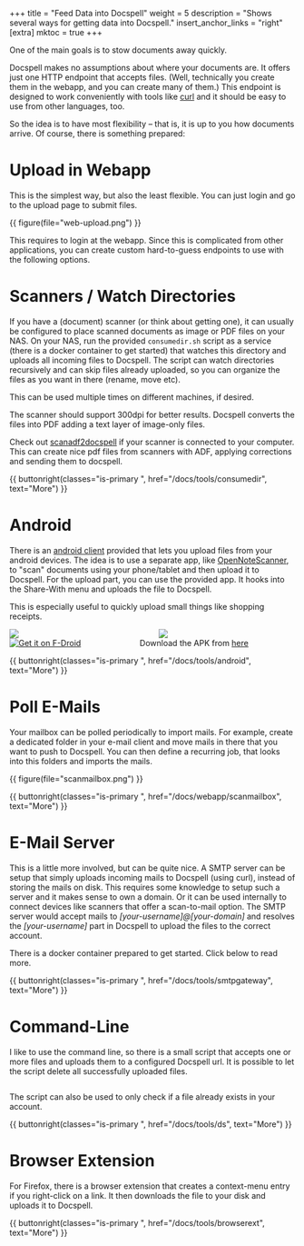 +++
title = "Feed Data into Docspell"
weight = 5
description = "Shows several ways for getting data into Docspell."
insert_anchor_links = "right"
[extra]
mktoc = true
+++

One of the main goals is to stow documents away quickly.

Docspell makes no assumptions about where your documents are. It
offers just one HTTP endpoint that accepts files. (Well, technically
you create them in the webapp, and you can create many of them.) This
endpoint is designed to work conveniently with tools like
[curl](https://curl.haxx.se/) and it should be easy to use from other
languages, too.

So the idea is to have most flexibility – that is, it is up to you how
documents arrive. Of course, there is something prepared:


# Upload in Webapp

This is the simplest way, but also the least flexible. You can just
login and go to the upload page to submit files.


{{ figure(file="web-upload.png") }}

This requires to login at the webapp. Since this is complicated from
other applications, you can create custom hard-to-guess endpoints to
use with the following options.

# Scanners / Watch Directories

If you have a (document) scanner (or think about getting one), it can
usually be configured to place scanned documents as image or PDF files
on your NAS. On your NAS, run the provided `consumedir.sh` script as a
service (there is a docker container to get started) that watches this
directory and uploads all incoming files to Docspell. The script can
watch directories recursively and can skip files already uploaded, so
you can organize the files as you want in there (rename, move etc).

This can be used multiple times on different machines, if desired.

The scanner should support 300dpi for better results. Docspell
converts the files into PDF adding a text layer of image-only files.

Check out
[scanadf2docspell](https://github.com/eresturo/scanadf2docspell) if
your scanner is connected to your computer. This can create nice pdf
files from scanners with ADF, applying corrections and sending them to
docspell.

{{ buttonright(classes="is-primary ", href="/docs/tools/consumedir", text="More") }}


# Android

There is an [android
client](https://github.com/docspell/android-client) provided that lets
you upload files from your android devices. The idea is to use a
separate app, like
[OpenNoteScanner](https://github.com/ctodobom/OpenNoteScanner), to
"scan" documents using your phone/tablet and then upload it to
Docspell. For the upload part, you can use the provided app. It hooks
into the Share-With menu and uploads the file to Docspell.

This is especially useful to quickly upload small things like shopping
receipts.

<div class="columns is-centered">
  <div class="column is-one-third">
    <img src="/docs/tools/screenshot-share.jpg">
  </div>
  <div class="column is-one-third">
    <img src="/docs/tools/screenshot-uploading.jpg">
  </div>
</div>
<div class="columns is-vcentered is-centered">
    <div class="column is-one-third">
        <a href="https://f-droid.org/packages/org.docspell.docspellshare">
            <img src="https://fdroid.gitlab.io/artwork/badge/get-it-on.png"
                 alt="Get it on F-Droid"/>
        </a>
    </div>
    <div class="column is-one-third">
    Download the APK from <a href="https://github.com/docspell/android-client/releases/latest">here</a>
    </div>
</div>

{{ buttonright(classes="is-primary ", href="/docs/tools/android", text="More") }}


# Poll E-Mails

Your mailbox can be polled periodically to import mails. For example,
create a dedicated folder in your e-mail client and move mails in
there that you want to push to Docspell. You can then define a
recurring job, that looks into this folders and imports the mails.

{{ figure(file="scanmailbox.png") }}

{{ buttonright(classes="is-primary ", href="/docs/webapp/scanmailbox", text="More") }}


# E-Mail Server

This is a little more involved, but can be quite nice. A SMTP server
can be setup that simply uploads incoming mails to Docspell (using
curl), instead of storing the mails on disk. This requires some
knowledge to setup such a server and it makes sense to own a domain.
Or it can be used internally to connect devices like scanners that
offer a scan-to-mail option. The SMTP server would accept mails to
*[your-username]@[your-domain]* and resolves the *[your-username]*
part in Docspell to upload the files to the correct account.

There is a docker container prepared to get started. Click below to
read more.

{{ buttonright(classes="is-primary ", href="/docs/tools/smtpgateway", text="More") }}


# Command-Line

I like to use the command line, so there is a small script that
accepts one or more files and uploads them to a configured Docspell
url. It is possible to let the script delete all successfully uploaded
files.

<div class="columns is-centered">
  <div class="column is-four-fifths">
    <script id="asciicast-1GbSkyIq03hyzfGfvbcJRtSn8" src="https://asciinema.org/a/1GbSkyIq03hyzfGfvbcJRtSn8.js" async></script>
  </div>
</div>

The script can also be used to only check if a file already exists in
your account.

{{ buttonright(classes="is-primary ", href="/docs/tools/ds", text="More") }}


# Browser Extension

For Firefox, there is a browser extension that creates a context-menu
entry if you right-click on a link. It then downloads the file to your
disk and uploads it to Docspell.

{{ buttonright(classes="is-primary ", href="/docs/tools/browserext", text="More") }}
